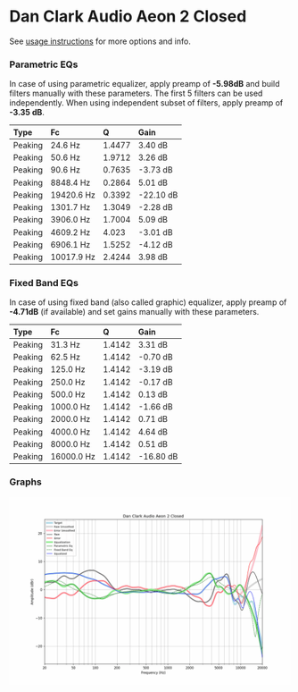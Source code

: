 # Dan Clark Audio Aeon 2 Closed
See [usage instructions](https://github.com/jaakkopasanen/AutoEq#usage) for more options and info.

### Parametric EQs
In case of using parametric equalizer, apply preamp of **-5.98dB** and build filters manually
with these parameters. The first 5 filters can be used independently.
When using independent subset of filters, apply preamp of **-3.35 dB**.

| Type    | Fc         |      Q | Gain      |
|:--------|:-----------|:-------|:----------|
| Peaking | 24.6 Hz    | 1.4477 | 3.40 dB   |
| Peaking | 50.6 Hz    | 1.9712 | 3.26 dB   |
| Peaking | 90.6 Hz    | 0.7635 | -3.73 dB  |
| Peaking | 8848.4 Hz  | 0.2864 | 5.01 dB   |
| Peaking | 19420.6 Hz | 0.3392 | -22.10 dB |
| Peaking | 1301.7 Hz  | 1.3049 | -2.28 dB  |
| Peaking | 3906.0 Hz  | 1.7004 | 5.09 dB   |
| Peaking | 4609.2 Hz  | 4.023  | -3.01 dB  |
| Peaking | 6906.1 Hz  | 1.5252 | -4.12 dB  |
| Peaking | 10017.9 Hz | 2.4244 | 3.98 dB   |

### Fixed Band EQs
In case of using fixed band (also called graphic) equalizer, apply preamp of **-4.71dB**
(if available) and set gains manually with these parameters.

| Type    | Fc         |      Q | Gain      |
|:--------|:-----------|:-------|:----------|
| Peaking | 31.3 Hz    | 1.4142 | 3.31 dB   |
| Peaking | 62.5 Hz    | 1.4142 | -0.70 dB  |
| Peaking | 125.0 Hz   | 1.4142 | -3.19 dB  |
| Peaking | 250.0 Hz   | 1.4142 | -0.17 dB  |
| Peaking | 500.0 Hz   | 1.4142 | 0.13 dB   |
| Peaking | 1000.0 Hz  | 1.4142 | -1.66 dB  |
| Peaking | 2000.0 Hz  | 1.4142 | 0.71 dB   |
| Peaking | 4000.0 Hz  | 1.4142 | 4.64 dB   |
| Peaking | 8000.0 Hz  | 1.4142 | 0.51 dB   |
| Peaking | 16000.0 Hz | 1.4142 | -16.80 dB |

### Graphs
![](./Dan%20Clark%20Audio%20Aeon%202%20Closed.png)